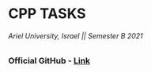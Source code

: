 # CPP TASKS

###### Ariel University, Israel || Semester B 2021

### Official GitHub - [Link](https://github.com/erelsgl-at-ariel/cpp-5781)

